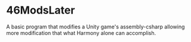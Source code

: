 # 46ModsLater
A basic program that modifies a Unity game's assembly-csharp allowing more modification that what Harmony alone can accomplish.
